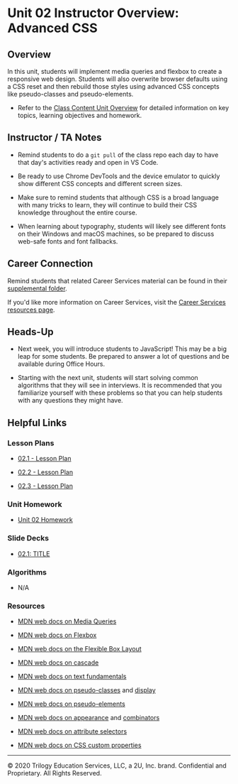 # Unit 02 Instructor Overview: Advanced CSS

## Overview

In this unit, students will implement media queries and flexbox to create a responsive web design. Students will also overwrite browser defaults using a CSS reset and then rebuild those styles using advanced CSS concepts like pseudo-classes and pseudo-elements.

  * Refer to the [Class Content Unit Overview](../../../01-Class-Content/02-Advanced-CSS/README.md) for detailed information on key topics, learning objectives and homework.

## Instructor / TA Notes

* Remind students to do a `git pull` of the class repo each day to have that day's activities ready and open in VS Code. 

* Be ready to use Chrome DevTools and the device emulator to quickly show different CSS concepts and different screen sizes.

* Make sure to remind students that although CSS is a broad language with many tricks to learn, they will continue to build their CSS knowledge throughout the entire course.

* When learning about typography, students will likely see different fonts on their Windows and macOS machines, so be prepared to discuss web-safe fonts and font fallbacks.

## Career Connection

Remind students that related Career Services material can be found in their [supplemental folder](../../../01-Class-Content/02-Advanced-CSS/04-Supplemental/CAREER-CONNECTION.md).

If you'd like more information on Career Services, visit the [Career Services resources page](http://bit.ly/CodingCS).

## Heads-Up

* Next week, you will introduce students to JavaScript! This may be a big leap for some students. Be prepared to answer a lot of questions and be available during Office Hours. 

* Starting with the next unit, students will start solving common algorithms that they will see in interviews. It is recommended that you familiarize yourself with these problems so that you can help students with any questions they might have.

## Helpful Links

### Lesson Plans

  * [02.1 - Lesson Plan](01-Day_Responsive-Design/02.1-LESSON-PLAN.md)

  * [02.2 - Lesson Plan](02-Day_Pseudo-Resets/02.2-LESSON-PLAN.md)
  
  * [02.3 - Lesson Plan](03-Day_XXX/02.3-LESSON-PLAN.md)

### Unit Homework

  * [Unit 02 Homework](../../../01-Class-Content/02-Advanced-CSS/02-Homework)

### Slide Decks

  * [02.1: TITLE]()

### Algorithms

  * N/A

### Resources

  * [MDN web docs on Media Queries](https://developer.mozilla.org/en-US/docs/Web/CSS/Media_Queries/Using_media_queries)

  * [MDN web docs on Flexbox](https://developer.mozilla.org/en-US/docs/Web/CSS/CSS_Flexible_Box_Layout/Basic_Concepts_of_Flexbox)

  * [MDN web docs on the Flexible Box Layout](https://developer.mozilla.org/en-US/docs/Web/CSS/CSS_Flexible_Box_Layout)

  * [MDN web docs on cascade](https://developer.mozilla.org/en-US/docs/Learn/CSS/Building_blocks/Cascade_and_inheritance)

  * [MDN web docs on text fundamentals](https://developer.mozilla.org/en-US/docs/Learn/CSS/Styling_text/Fundamentals)

  * [MDN web docs on pseudo-classes](https://developer.mozilla.org/en-US/docs/Web/CSS/Pseudo-classes) and [display](https://developer.mozilla.org/en-US/docs/Web/CSS/display)

  * [MDN web docs on pseudo-elements](https://developer.mozilla.org/en-US/docs/Web/CSS/Pseudo-elements)

  * [MDN web docs on appearance](https://developer.mozilla.org/en-US/docs/Web/CSS/appearance) and [combinators](https://developer.mozilla.org/en-US/docs/Learn/CSS/Building_blocks/Selectors/Combinators)

  * [MDN web docs on attribute selectors](https://developer.mozilla.org/en-US/docs/Web/CSS/Attribute_selectors)

  * [MDN web docs on CSS custom properties](https://developer.mozilla.org/en-US/docs/Web/CSS/Using_CSS_custom_properties)

---
© 2020 Trilogy Education Services, LLC, a 2U, Inc. brand. Confidential and Proprietary. All Rights Reserved.

